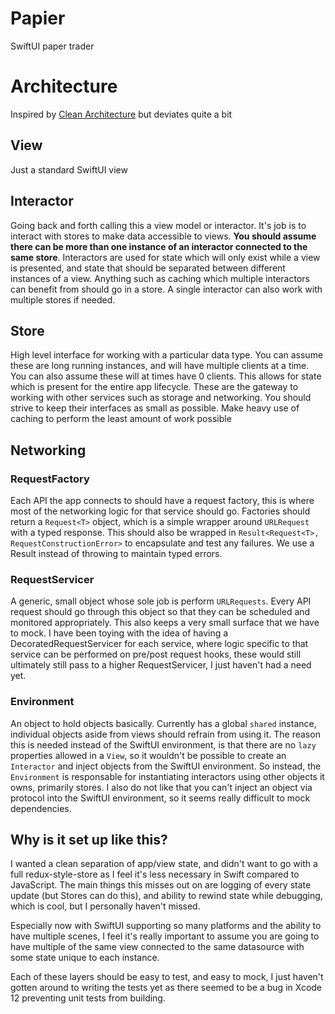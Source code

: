 # Papier
SwiftUI paper trader

# Architecture
Inspired by [Clean Architecture](https://nalexn.github.io/clean-architecture-swiftui/) but deviates quite a bit

## View

Just a standard SwiftUI view

## Interactor

Going back and forth calling this a view model or interactor. It's job is to interact with stores to make data accessible to views. 
**You should assume there can be more than one instance of an interactor connected to the same store**. Interactors are used for state
which will only exist while a view is presented, and state that should be separated between different instances of a view. Anything such
as caching which multiple interactors can benefit from should go in a store. A single interactor can also work with multiple stores if needed.

## Store

High level interface for working with a particular data type. You can assume these are long running instances, and will have multiple clients at a time.
You can also assume these will at times have 0 clients. This allows for state which is present for the entire app lifecycle. These are the gateway to working
with other services such as storage and networking. You should strive to keep their interfaces as small as possible. Make heavy use of caching to perform the
least amount of work possible

## Networking

### RequestFactory

Each API the app connects to should have a request factory, this is where most of the networking logic for that service should go. Factories should return a 
`Request<T>` object, which is a simple wrapper around `URLRequest` with a typed response. This should also be wrapped in `Result<Request<T>, RequestConstructionError>`
to encapsulate and test any failures. We use a Result instead of throwing to maintain typed errors.

### RequestServicer

A generic, small object whose sole job is perform `URLRequests`. Every API request should go through this object so that they can be scheduled and monitored appropriately.
This also keeps a very small surface that we have to mock. I have been toying with the idea of having a DecoratedRequestServicer for each service, where logic specific to that
service can be performed on pre/post request hooks, these would still ultimately still pass to a higher RequestServicer, I just haven't had a need yet.

### Environment

An object to hold objects basically. Currently has a global `shared` instance, individual objects aside from views should refrain from using it. The reason this is needed
instead of the SwiftUI environment, is that there are no `lazy` properties allowed in a `View`, so it wouldn't be possible to create an `Interactor` and inject objects
from the SwiftUI environment. So instead, the `Environment` is responsable for instantiating interactors using other objects it owns, primarily stores. I also do not
like that you can't inject an object via protocol into the SwiftUI environment, so it seems really difficult to mock dependencies.


## Why is it set up like this?

I wanted a clean separation of app/view state, and didn't want to go with a full redux-style-store as I feel it's less necessary in Swift compared to JavaScript.
The main things this misses out on are logging of every state update (but Stores can do this), and ability to rewind state while debugging, which is cool, but I
personally haven't missed.

Especially now with SwiftUI supporting so many platforms and the ability to have multiple scenes, I feel it's really important to assume you are going to have multiple
of the same view connected to the same datasource with some state unique to each instance.

Each of these layers should be easy to test, and easy to mock, I just haven't gotten around to writing the tests yet as there seemed to be a bug in Xcode 12 preventing
unit tests from building. 

